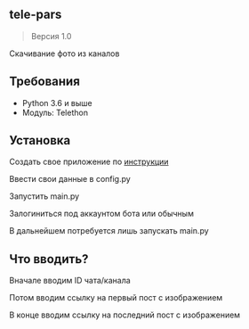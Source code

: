 ## tele-pars

> Версия 1.0

Скачивание фото из каналов

## Требования
* Python 3.6 и выше
* Модуль: Telethon

## Установка

Создать свое приложение по [инструкции](https://tlgrm.ru/docs/api/obtaining_api_id)

Ввести свои данные в config.py

Запустить main.py

Залогиниться под аккаунтом бота или обычным

В дальнейшем потребуется лишь запускать main.py

## Что вводить?

Вначале вводим ID чата/канала

Потом вводим ссылку на первый пост с изображением

В конце вводим ссылку на последний пост с изображением
